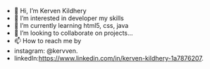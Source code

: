 - 👋 Hi, I’m Kerven Kildhery
- 👀 I’m interested in developer my skills
- 🌱 I’m currently learning html5, css, java
- 💞️ I’m looking to collaborate on projects...
- 📫 How to reach me by 
- instagram: @kervven.
- linkedIn:https://www.linkedin.com/in/kerven-kildhery-1a7876207.

<!---
kervven/kervven is a ✨ special ✨ repository because its `README.md` (this file) appears on your GitHub profile.
You can click the Preview link to take a look at your changes.
--->
